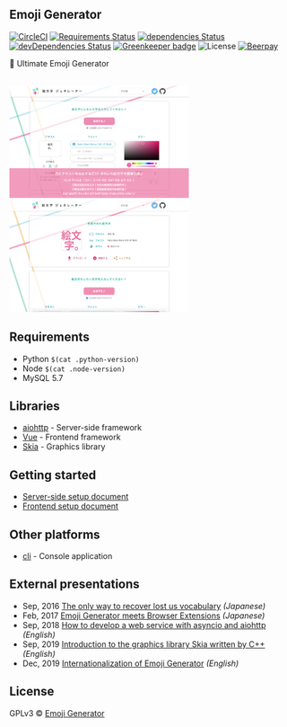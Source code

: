 ## Emoji Generator

[![CircleCI](https://circleci.com/gh/emoji-gen/web-main/tree/master.svg?style=shield)](https://circleci.com/gh/emoji-gen/web-main/tree/master)
[![Requirements Status](https://requires.io/github/emoji-gen/web-main/requirements.svg?branch=master)](https://requires.io/github/emoji-gen/web-main/requirements/?branch=master)
[![dependencies Status](https://david-dm.org/emoji-gen/web-main/status.svg?path=frontend)](https://david-dm.org/emoji-gen/web-main?path=frontend)
[![devDependencies Status](https://david-dm.org/emoji-gen/web-main/dev-status.svg?path=frontend)](https://david-dm.org/emoji-gen/web-main?path=frontend&type=dev)
[![Greenkeeper badge](https://badges.greenkeeper.io/emoji-gen/web-main.svg)](https://greenkeeper.io/)
![License](https://img.shields.io/github/license/emoji-gen/web-main.svg)
[![Beerpay](https://beerpay.io/emoji-gen/web-main/badge.svg?style=flat)](https://beerpay.io/emoji-gen/web-main)

:tada: Ultimate Emoji Generator

<br><img src="pr/ss1.png" width="320" height="200" alt="">&nbsp;<img src="pr/ss2.png" width="320" height="200" alt=""><br>

## Requirements

  - Python `$(cat .python-version)`
  - Node `$(cat .node-version)`
  - MySQL 5.7

## Libraries

- [aiohttp](https://github.com/aio-libs/aiohttp) - Server-side framework
- [Vue](https://vuejs.org/) - Frontend framework
- [Skia](https://skia.org/) - Graphics library

## Getting started

- [Server-side setup document](server/README.md)
- [Frontend setup document](frontend/README.md)

## Other platforms

- [cli](https://github.com/emoji-gen/cli) - Console application

## External presentations
- Sep, 2016 [The only way to recover lost us vocabulary](https://speakerdeck.com/pine/shi-waretayu-hui-li-wohui-fu-saserutatutahitotufalsefang-fa) *(Japanese)*
- Feb, 2017 [Emoji Generator meets Browser Extensions](https://speakerdeck.com/pine/emoji-generator-meets-browser-extensions) *(Japanese)*
- Sep, 2018
 [How to develop a web service with asyncio and aiohttp](https://speakerdeck.com/pine/how-to-develop-a-web-service-with-asyncio-and-aiohttp) *(English)*
- Sep, 2019 [Introduction to the graphics library Skia written by C++](https://speakerdeck.com/pine/introduction-to-the-graphics-library-skia-written-by-c-plus-plus) *(English)*
- Dec, 2019 [Internationalization of Emoji Generator](https://speakerdeck.com/pine/i18n-of-emoji-generator) *(English)*

## License
GPLv3 &copy; [Emoji Generator](https://emoji-gen.ninja)
